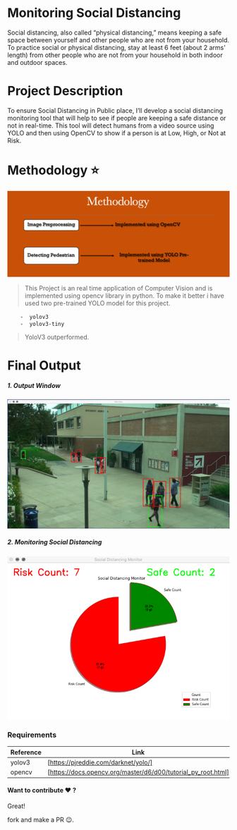 # Monitoring Social Distancing
<p>
   Social distancing, also called “physical distancing,” means keeping a safe space between yourself and other people who are not from your household. To practice social or physical distancing, stay at least 6 feet (about 2 arms' length) from other people who are not from your household in both indoor and outdoor spaces.
  </p>

# Project Description
<p>
   To ensure Social Distancing in Public place, I’ll develop a social distancing monitoring tool that will help to see if people are keeping a safe distance or not in real-time. This tool will detect humans from a video source using YOLO and then using OpenCV to show if a person is at Low, High, or Not at Risk.
</p>


# Methodology ⭐️

![Methodology](https://github.com/update-ankur/Monitoring-Social-Distancing/blob/main/extras/Methodology.png)




> This Project is an real time application of Computer Vision
> and is implemented using opencv library in python.
> To make it better i have used two pre-trained YOLO model for
> this project.

        -  yolov3
        -  yolov3-tiny
        
         
        
> YoloV3 outperformed.


# Final Output  

##### 1. Output Window

![picture alt](https://github.com/update-ankur/Monitoring-Social-Distancing/blob/main/extras/Output.png)


##### 2. Monitoring Social Distancing


![picture alt](https://github.com/update-ankur/Monitoring-Social-Distancing/blob/main/extras/Monitor.png)


### Requirements

| Reference | Link |
| ------ | ------ |
| yolov3 | [https://pjreddie.com/darknet/yolo/] |
| opencv | [https://docs.opencv.org/master/d6/d00/tutorial_py_root.html] |


#### Want to contribute ❤️ ?
Great!

fork and make a PR 😉. 

